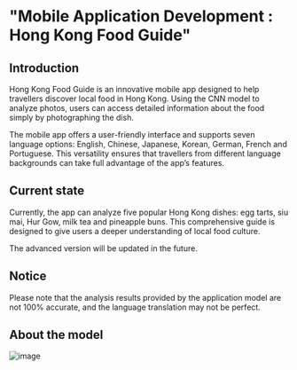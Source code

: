 # "Mobile Application Development : Hong Kong Food Guide"


## Introduction
Hong Kong Food Guide is an innovative mobile app designed to help travellers discover local food in Hong Kong. Using the CNN model to analyze photos, users can access detailed information about the food simply by photographing the dish.

The mobile app offers a user-friendly interface and supports seven language options: English, Chinese, Japanese, Korean, German, French and Portuguese. This versatility ensures that travellers from different language backgrounds can take full advantage of the app’s features.

## Current state
Currently, the app can analyze five popular Hong Kong dishes: egg tarts, siu mai, Hur Gow, milk tea and pineapple buns. This comprehensive guide is designed to give users a deeper understanding of local food culture.

The advanced version will be updated in the future.

## Notice
Please note that the analysis results provided by the application model are not 100% accurate, and the language translation may not be perfect. 

## About the model
![image](https://github.com/user-attachments/assets/15d2a2a8-7940-4010-905e-1ec577dda754)
